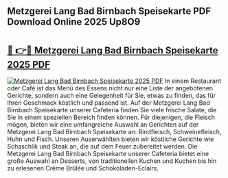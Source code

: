 ## Metzgerei Lang Bad Birnbach Speisekarte PDF Download Online 2025 Up8O9

# <h2><a href="http://gc9myuf.nevu.top/?p=Metzgerei+Lang+Bad+Birnbach+Speisekarte">🔗 👉🔴 Metzgerei Lang Bad Birnbach Speisekarte 2025 PDF</a></h2>

[![Metzgerei Lang Bad Birnbach Speisekarte 2025 PDF](https://i.imgur.com/dBaPXMq.png)](http://gc9myuf.nevu.top/?p=Metzgerei+Lang+Bad+Birnbach+Speisekarte)
In einem Restaurant oder Café ist das Menü des Essens nicht nur eine Liste der angebotenen Gerichte, sondern auch eine Gelegenheit für Sie, etwas zu finden, das für Ihren Geschmack köstlich und passend ist. Auf der Metzgerei Lang Bad Birnbach Speisekarte unserer Cafeteria finden Sie viele frische Salate, die Sie in einem speziellen Bereich finden können. Für diejenigen, die Fleisch mögen, bieten wir eine umfangreiche Auswahl an Gerichten auf der Metzgerei Lang Bad Birnbach Speisekarte an: Rindfleisch, Schweinefleisch, Huhn und Fisch. Unseren Auserwählten bieten wir köstliche Gerichte wie Schaschlik und Steak an, die auf dem Feuer zubereitet werden. Die Metzgerei Lang Bad Birnbach Speisekarte unserer Cafeteria bietet eine große Auswahl an Desserts, von traditionellen Kuchen und Kuchen bis hin zu erlesenen Crème Brûlée und Schokoladen-Eclairs.
